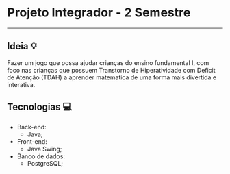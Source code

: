 # Projeto Integrador - 2 Semestre 
------------------------------------
## Ideia :bulb:

Fazer um jogo que possa ajudar crianças do ensino fundamental I, com foco nas crianças que possuem Transtorno de Hiperatividade com Deficit de Atenção (TDAH) a aprender matematica de uma forma mais divertida e interativa.

## Tecnologias :computer:

- Back-end:
  - Java;
- Front-end:
  - Java Swing;
- Banco de dados:
  - PostgreSQL;